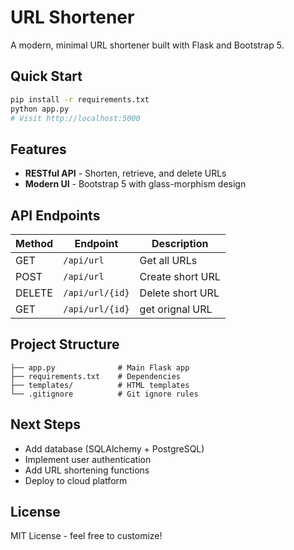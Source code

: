 # URL Shortener

A modern, minimal URL shortener built with Flask and Bootstrap 5.

## Quick Start

```bash
pip install -r requirements.txt
python app.py
# Visit http://localhost:5000
```

## Features

- **RESTful API** - Shorten, retrieve, and delete URLs
- **Modern UI** - Bootstrap 5 with glass-morphism design

## API Endpoints

| Method | Endpoint         | Description         |
|--------|------------------|---------------------|
| GET    | `/api/url`       | Get all URLs        |
| POST   | `/api/url`       | Create short URL    |
| DELETE | `/api/url/{id}`  | Delete short URL    |
| GET    | `/api/url/{id}`  | get orignal URL     |

## Project Structure

```
├── app.py              # Main Flask app
├── requirements.txt    # Dependencies
├── templates/          # HTML templates
└── .gitignore          # Git ignore rules
```

## Next Steps

- Add database (SQLAlchemy + PostgreSQL)
- Implement user authentication
- Add URL shortening functions
- Deploy to cloud platform

## License

MIT License - feel free to customize! 